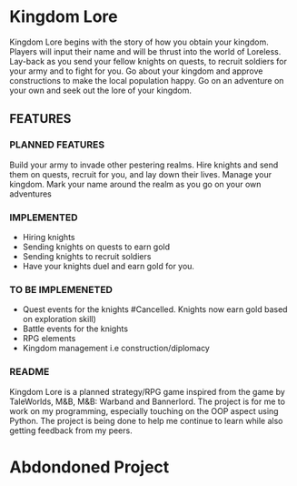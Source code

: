 # Kingdom Lore

Kingdom Lore begins with the story of how you obtain your kingdom. Players will input their name and will be thrust into the world of Loreless. Lay-back as you send your fellow knights on quests, to recruit soldiers for your army and to fight for you. Go about your kingdom and approve constructions to make the local population happy. Go on an adventure on your own and seek out the lore of your kingdom.

## FEATURES

### PLANNED FEATURES
Build your army to invade other pestering realms.
Hire knights and send them on quests, recruit for you, and lay down their lives.
Manage your kingdom.
Mark your name around the realm as you go on your own adventures

### IMPLEMENTED
- Hiring knights
- Sending knights on quests to earn gold
- Sending knights to recruit soldiers
- Have your knights duel and earn gold for you.

### TO BE IMPLEMENETED
- Quest events for the knights #Cancelled. Knights now earn gold based on exploration skill)
- Battle events for the knights
- RPG elements
- Kingdom management i.e construction/diplomacy

### README
Kingdom Lore is a planned strategy/RPG game inspired from the game by TaleWorlds, M&B, M&B: Warband and Bannerlord. The project is for me to work on my programming, especially touching on the OOP aspect using Python. The project is being done to help me continue to learn while also getting feedback from my peers.

# Abdondoned Project
